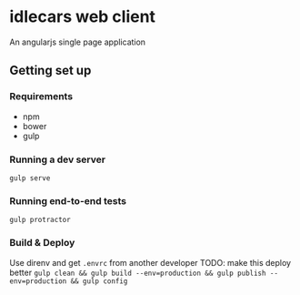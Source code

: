 # idlecars web client
An angularjs single page application

## Getting set up
### Requirements
* npm
* bower
* gulp

### Running a dev server
`gulp serve`

### Running end-to-end tests
`gulp protractor`

### Build & Deploy
Use direnv and get `.envrc` from another developer
TODO: make this deploy better
`gulp clean && gulp build --env=production && gulp publish --env=production && gulp config`
